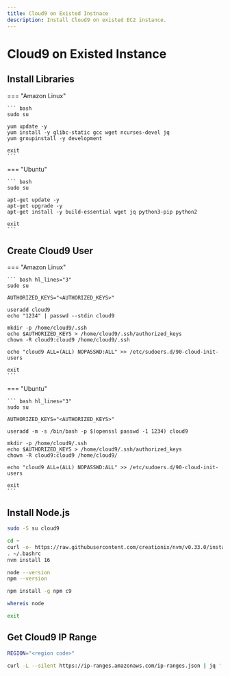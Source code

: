 ```yaml
---
title: Cloud9 on Existed Instnace
description: Install Cloud9 on existed EC2 instance.
---
```


# Cloud9 on Existed Instance

## Install Libraries

=== "Amazon Linux"

    ``` bash
    sudo su

    yum update -y
    yum install -y glibc-static gcc wget ncurses-devel jq
    yum groupinstall -y development

    exit
    ```

=== "Ubuntu"

    ``` bash
    sudo su

    apt-get update -y
    apt-get upgrade -y
    apt-get install -y build-essential wget jq python3-pip python2

    exit
    ```

## Create Cloud9 User

=== "Amazon Linux"

    ``` bash hl_lines="3"
    sudo su

    AUTHORIZED_KEYS="<AUTHORIZED_KEYS>"

    useradd cloud9
    echo "1234" | passwd --stdin cloud9

    mkdir -p /home/cloud9/.ssh
    echo $AUTHORIZED_KEYS > /home/cloud9/.ssh/authorized_keys
    chown -R cloud9:cloud9 /home/cloud9/.ssh

    echo "cloud9 ALL=(ALL) NOPASSWD:ALL" >> /etc/sudoers.d/90-cloud-init-users

    exit
    ```

=== "Ubuntu"

    ``` bash hl_lines="3"
    sudo su

    AUTHORIZED_KEYS="<AUTHORIZED_KEYS>"

    useradd -m -s /bin/bash -p $(openssl passwd -1 1234) cloud9

    mkdir -p /home/cloud9/.ssh
    echo $AUTHORIZED_KEYS > /home/cloud9/.ssh/authorized_keys
    chown -R cloud9:cloud9 /home/cloud9/

    echo "cloud9 ALL=(ALL) NOPASSWD:ALL" >> /etc/sudoers.d/90-cloud-init-users

    exit
    ```

## Install Node.js

``` bash
sudo -S su cloud9

cd ~
curl -o- https://raw.githubusercontent.com/creationix/nvm/v0.33.0/install.sh | bash
. ~/.bashrc
nvm install 16

node --version
npm --version 

npm install -g npm c9

whereis node

exit
```

## Get Cloud9 IP Range

``` bash hl_lines="1"
REGION="<region code>"

curl -L --silent https://ip-ranges.amazonaws.com/ip-ranges.json | jq '.prefixes[] | select((.service=="CLOUD9") and (.region=='\"$REGION\"'))'
```